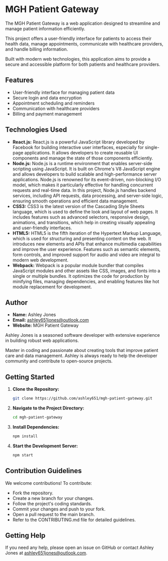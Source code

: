 # MGH Patient Gateway

The MGH Patient Gateway is a web application designed to streamline and manage patient information efficiently. 

This project offers a user-friendly interface for patients to access their health data, manage appointments, communicate with healthcare providers, and handle billing information. 

Built with modern web technologies, this application aims to provide a secure and accessible platform for both patients and healthcare providers. 

## Features
- User-friendly interface for managing patient data
- Secure login and data encryption
- Appointment scheduling and reminders
- Communication with healthcare providers
- Billing and payment management

## Technologies Used
- **React.js:** React.js is a powerful JavaScript library developed by Facebook for building interactive user interfaces, especially for single-page applications. It allows developers to create reusable UI components and manage the state of those components efficiently.
- **Node.js:** Node.js is a runtime environment that enables server-side scripting using JavaScript. It is built on Chrome's V8 JavaScript engine and allows developers to build scalable and high-performance server applications. Node.js is renowned for its event-driven, non-blocking I/O model, which makes it particularly effective for handling concurrent requests and real-time data.
In this project, Node.js handles backend services, including API requests, data processing, and server-side logic, ensuring smooth operations and efficient data management.
- **CSS3:** CSS3 is the latest version of the Cascading Style Sheets language, which is used to define the look and layout of web pages. It includes features such as advanced selectors, responsive design, animations, and transitions, which help in creating visually appealing and user-friendly interfaces.
- **HTML5:** HTML5 is the fifth iteration of the Hypertext Markup Language, which is used for structuring and presenting content on the web. It introduces new elements and APIs that enhance multimedia capabilities and improve the user experience. Features such as semantic elements, form controls, and improved support for audio and video are integral to modern web development.
- **Webpack:** Webpack is a popular module bundler that compiles JavaScript modules and other assets like CSS, images, and fonts into a single or multiple bundles. It optimizes the code for production by minifying files, managing dependencies, and enabling features like hot module replacement for development.

## Author
- **Name:** Ashley Jones
- **Email:** [ashley651jones@outlook.com](mailto:ashley651jones@outlook.com)
- **Website:** MGH Patient Gateway

Ashley Jones is a seasoned software developer with extensive experience in building robust web applications. 

Master in coding and passionate about creating tools that improve patient care and data management. Ashley is always ready to help the developer community and contribute to open-source projects.

## Getting Started
1. **Clone the Repository:**
   ```bash
   git clone https://github.com/ashley651/mgh-patient-gateway.git
2. **Navigate to the Project Directory:**
   ```bash
   cd mgh-patient-gateway
3. **Install Dependencies:**
   ```bash
   npm install
4. **Start the Development Server:**
   ```bash
   npm start

## Contribution Guidelines
We welcome contributions! To contribute:

- Fork the repository.
- Create a new branch for your changes.
- Follow the project's coding standards.
- Commit your changes and push to your fork.
- Open a pull request to the main branch.
- Refer to the CONTRIBUTING.md file for detailed guidelines.

## Getting Help
If you need any help, please open an issue on GitHub or contact Ashley Jones at ashley651jones@outlook.com.
